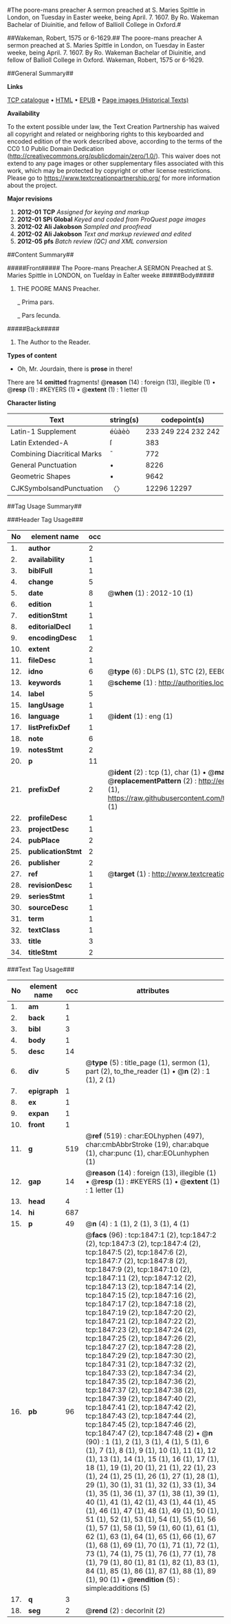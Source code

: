 #The poore-mans preacher A sermon preached at S. Maries Spittle in London, on Tuesday in Easter weeke, being April. 7. 1607. By Ro. Wakeman Bachelar of Diuinitie, and fellow of Ballioll College in Oxford.#

##Wakeman, Robert, 1575 or 6-1629.##
The poore-mans preacher A sermon preached at S. Maries Spittle in London, on Tuesday in Easter weeke, being April. 7. 1607. By Ro. Wakeman Bachelar of Diuinitie, and fellow of Ballioll College in Oxford.
Wakeman, Robert, 1575 or 6-1629.

##General Summary##

**Links**

[TCP catalogue](http://www.ota.ox.ac.uk/tcp/)  • 
[HTML](http://tei.it.ox.ac.uk/tcp/Texts-HTML/free/A14/A14645.html)  • 
[EPUB](http://tei.it.ox.ac.uk/tcp/Texts-EPUB/free/A14/A14645.epub) • 
[Page images (Historical Texts)](https://historicaltexts.jisc.ac.uk/eebo-99837521e)

**Availability**

To the extent possible under law, the Text Creation Partnership has waived all copyright and related or neighboring rights to this keyboarded and encoded edition of the work described above, according to the terms of the CC0 1.0 Public Domain Dedication (http://creativecommons.org/publicdomain/zero/1.0/). This waiver does not extend to any page images or other supplementary files associated with this work, which may be protected by copyright or other license restrictions. Please go to https://www.textcreationpartnership.org/ for more information about the project.

**Major revisions**

1. __2012-01__ __TCP__ *Assigned for keying and markup*
1. __2012-01__ __SPi Global__ *Keyed and coded from ProQuest page images*
1. __2012-02__ __Ali Jakobson__ *Sampled and proofread*
1. __2012-02__ __Ali Jakobson__ *Text and markup reviewed and edited*
1. __2012-05__ __pfs__ *Batch review (QC) and XML conversion*

##Content Summary##

#####Front#####
The Poore-mans Preacher.A SERMON Preached at S. Maries Spittle in LONDON, on Tueſday in Eaſter weeke
#####Body#####

1. THE POORE MANS Preacher.

    _ Prima pars.

    _ Pars ſecunda.

#####Back#####

1. The Author to the Reader.

**Types of content**

  * Oh, Mr. Jourdain, there is **prose** in there!

There are 14 **omitted** fragments! 
 @__reason__ (14) : foreign (13), illegible (1)  •  @__resp__ (1) : #KEYERS (1)  •  @__extent__ (1) : 1 letter (1)

**Character listing**


|Text|string(s)|codepoint(s)|
|---|---|---|
|Latin-1 Supplement|éùàèò|233 249 224 232 242|
|Latin Extended-A|ſ|383|
|Combining             Diacritical Marks|̄|772|
|General Punctuation|•|8226|
|Geometric Shapes|▪|9642|
|CJKSymbolsandPunctuation|〈〉|12296 12297|

##Tag Usage Summary##

###Header Tag Usage###

|No|element name|occ|attributes|
|---|---|---|---|
|1.|__author__|2||
|2.|__availability__|1||
|3.|__biblFull__|1||
|4.|__change__|5||
|5.|__date__|8| @__when__ (1) : 2012-10 (1)|
|6.|__edition__|1||
|7.|__editionStmt__|1||
|8.|__editorialDecl__|1||
|9.|__encodingDesc__|1||
|10.|__extent__|2||
|11.|__fileDesc__|1||
|12.|__idno__|6| @__type__ (6) : DLPS (1), STC (2), EEBO-CITATION (1), PROQUEST (1), VID (1)|
|13.|__keywords__|1| @__scheme__ (1) : http://authorities.loc.gov/ (1)|
|14.|__label__|5||
|15.|__langUsage__|1||
|16.|__language__|1| @__ident__ (1) : eng (1)|
|17.|__listPrefixDef__|1||
|18.|__note__|6||
|19.|__notesStmt__|2||
|20.|__p__|11||
|21.|__prefixDef__|2| @__ident__ (2) : tcp (1), char (1)  •  @__matchPattern__ (2) : ([0-9\-]+):([0-9IVX]+) (1), (.+) (1)  •  @__replacementPattern__ (2) : http://eebo.chadwyck.com/downloadtiff?vid=$1&page=$2 (1), https://raw.githubusercontent.com/textcreationpartnership/Texts/master/tcpchars.xml#$1 (1)|
|22.|__profileDesc__|1||
|23.|__projectDesc__|1||
|24.|__pubPlace__|2||
|25.|__publicationStmt__|2||
|26.|__publisher__|2||
|27.|__ref__|1| @__target__ (1) : http://www.textcreationpartnership.org/docs/. (1)|
|28.|__revisionDesc__|1||
|29.|__seriesStmt__|1||
|30.|__sourceDesc__|1||
|31.|__term__|1||
|32.|__textClass__|1||
|33.|__title__|3||
|34.|__titleStmt__|2||


###Text Tag Usage###

|No|element name|occ|attributes|
|---|---|---|---|
|1.|__am__|1||
|2.|__back__|1||
|3.|__bibl__|3||
|4.|__body__|1||
|5.|__desc__|14||
|6.|__div__|5| @__type__ (5) : title_page (1), sermon (1), part (2), to_the_reader (1)  •  @__n__ (2) : 1 (1), 2 (1)|
|7.|__epigraph__|1||
|8.|__ex__|1||
|9.|__expan__|1||
|10.|__front__|1||
|11.|__g__|519| @__ref__ (519) : char:EOLhyphen (497), char:cmbAbbrStroke (19), char:abque (1), char:punc (1), char:EOLunhyphen (1)|
|12.|__gap__|14| @__reason__ (14) : foreign (13), illegible (1)  •  @__resp__ (1) : #KEYERS (1)  •  @__extent__ (1) : 1 letter (1)|
|13.|__head__|4||
|14.|__hi__|687||
|15.|__p__|49| @__n__ (4) : 1 (1), 2 (1), 3 (1), 4 (1)|
|16.|__pb__|96| @__facs__ (96) : tcp:1847:1 (2), tcp:1847:2 (2), tcp:1847:3 (2), tcp:1847:4 (2), tcp:1847:5 (2), tcp:1847:6 (2), tcp:1847:7 (2), tcp:1847:8 (2), tcp:1847:9 (2), tcp:1847:10 (2), tcp:1847:11 (2), tcp:1847:12 (2), tcp:1847:13 (2), tcp:1847:14 (2), tcp:1847:15 (2), tcp:1847:16 (2), tcp:1847:17 (2), tcp:1847:18 (2), tcp:1847:19 (2), tcp:1847:20 (2), tcp:1847:21 (2), tcp:1847:22 (2), tcp:1847:23 (2), tcp:1847:24 (2), tcp:1847:25 (2), tcp:1847:26 (2), tcp:1847:27 (2), tcp:1847:28 (2), tcp:1847:29 (2), tcp:1847:30 (2), tcp:1847:31 (2), tcp:1847:32 (2), tcp:1847:33 (2), tcp:1847:34 (2), tcp:1847:35 (2), tcp:1847:36 (2), tcp:1847:37 (2), tcp:1847:38 (2), tcp:1847:39 (2), tcp:1847:40 (2), tcp:1847:41 (2), tcp:1847:42 (2), tcp:1847:43 (2), tcp:1847:44 (2), tcp:1847:45 (2), tcp:1847:46 (2), tcp:1847:47 (2), tcp:1847:48 (2)  •  @__n__ (90) : 1 (1), 2 (1), 3 (1), 4 (1), 5 (1), 6 (1), 7 (1), 8 (1), 9 (1), 10 (1), 11 (1), 12 (1), 13 (1), 14 (1), 15 (1), 16 (1), 17 (1), 18 (1), 19 (1), 20 (1), 21 (1), 22 (1), 23 (1), 24 (1), 25 (1), 26 (1), 27 (1), 28 (1), 29 (1), 30 (1), 31 (1), 32 (1), 33 (1), 34 (1), 35 (1), 36 (1), 37 (1), 38 (1), 39 (1), 40 (1), 41 (1), 42 (1), 43 (1), 44 (1), 45 (1), 46 (1), 47 (1), 48 (1), 49 (1), 50 (1), 51 (1), 52 (1), 53 (1), 54 (1), 55 (1), 56 (1), 57 (1), 58 (1), 59 (1), 60 (1), 61 (1), 62 (1), 63 (1), 64 (1), 65 (1), 66 (1), 67 (1), 68 (1), 69 (1), 70 (1), 71 (1), 72 (1), 73 (1), 74 (1), 75 (1), 76 (1), 77 (1), 78 (1), 79 (1), 80 (1), 81 (1), 82 (1), 83 (1), 84 (1), 85 (1), 86 (1), 87 (1), 88 (1), 89 (1), 90 (1)  •  @__rendition__ (5) : simple:additions (5)|
|17.|__q__|3||
|18.|__seg__|2| @__rend__ (2) : decorInit (2)|
